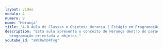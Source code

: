 ```yaml
---
layout: video
modulo: 4
numero: 8
nome: "Herança"
title: "4.8 Aula de Classes e Objetos: Herança | Estágio em Programação"
description: "Esta aula apresenta o conceito de Herança dentro do paradigma de
  programação orientada a objetos."
youtube_id: "aWcRwhD4Tvg"
---
```



